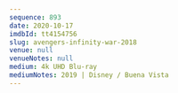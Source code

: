 ```yaml
---
sequence: 893
date: 2020-10-17
imdbId: tt4154756
slug: avengers-infinity-war-2018
venue: null
venueNotes: null
medium: 4k UHD Blu-ray
mediumNotes: 2019 | Disney / Buena Vista
---
```

